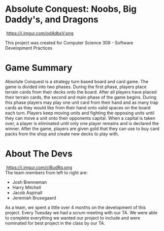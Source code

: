 # Absolute Conquest: Noobs, Big Daddy's, and Dragons
<img> https://i.imgur.com/od4dbxV.png </img> <br>

This project was created for Computer Science 309 - Software Development Practices

# Game Summary
<p>Absolute Conquest is a strategy turn based board and card game. The game is divided into two phases. During the first phase, players place terrain cards from their decks onto the board.
After all players have placed their terrain cards, the second and main phase of the game begins. During this phase players may play one unit card from their hand and as many trap cards as
they would like from their hand onto valid spaces on the board each turn. Players keep moving units and fighting the opposing units until they can move a unit onto their opponents capital.
When a capital is taken over, a player is eliminated until only one player remains and is declared the winner. After the game, players are given gold that they can use to buy card packs
from the shop and create new decks to play with. </p>

# About The Devs
<img> https://i.imgur.com/cl8udRq.png </img> <br>
The team members from left to right are:
<ul>
     <li>Josh Brenneman</li>
	 <li>Harry Mitchell</li>
	 <li>Jacob Aspinall</li>
	 <li>Jeremiah Brusegaard</li>
 </ul>
 <p>As a team, we spent a little over 4 months on the development of this project. Every Tuesday we had a scrum meeting with our TA. We were able to complete everything we wanted our project
 to include and were nominated for best project in the class by our TA. </p>
